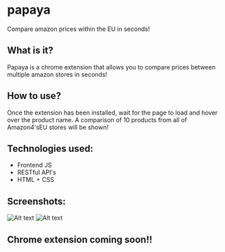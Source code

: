 # papaya
Compare amazon prices within the EU in seconds!

## What is it?
Papaya is a chrome extension that allows you to compare prices between multiple amazon stores in seconds!

## How to use?
Once the extension has been installed, wait for the page to load and hover over the product name.
A comparison of 10 products from all of Amazon4'sEU stores will be shown!

## Technologies used:
* Frontend JS
* RESTful API's
* HTML + CSS

## Screenshots:
![Alt text](https://raw.githubusercontent.com/Vagif12/papaya/master/screenshot1.png?raw=true "screenshot1")
![Alt text](https://raw.githubusercontent.com/Vagif12/papaya/master/screenshot2.png?raw=true "screenshot2")

## Chrome extension coming soon!!
